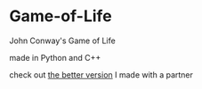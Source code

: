 # Game-of-Life
John Conway's Game of Life

made in Python and C++

check out [the better version](https://github.com/AltUUE/ConwayGoL) I made with a partner

